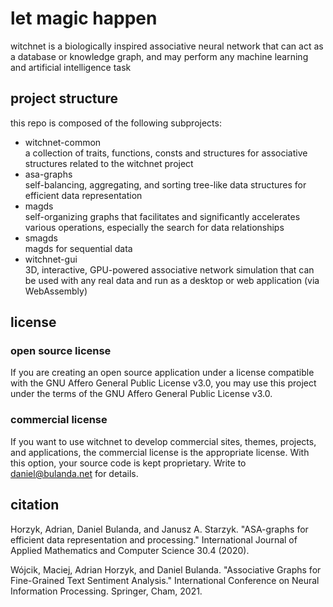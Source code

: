 # let magic happen
witchnet is a biologically inspired associative neural network that can act as a database or knowledge graph, and may perform any machine learning and artificial intelligence task

## project structure
this repo is composed of the following subprojects:
- witchnet-common  
  a collection of traits, functions, consts and structures for associative structures related to the witchnet project
- asa-graphs  
  self-balancing, aggregating, and sorting tree-like data structures for efficient data representation
- magds  
  self-organizing graphs that facilitates and significantly accelerates various operations, especially the search for data relationships
- smagds  
  magds for sequential data
- witchnet-gui  
  3D, interactive, GPU-powered associative network simulation that can be used with any real data and run as a desktop or web application (via WebAssembly)

## license
### open source license
If you are creating an open source application under a license compatible with the GNU Affero General Public License v3.0, you may use this project under the terms of the GNU Affero General Public License v3.0.

### commercial license
If you want to use witchnet to develop commercial sites, themes, projects, and applications, the commercial license is the appropriate license. With this option, your source code is kept proprietary. Write to <daniel@bulanda.net> for details.

## citation
Horzyk, Adrian, Daniel Bulanda, and Janusz A. Starzyk. "ASA-graphs for efficient data representation and processing." International Journal of Applied Mathematics and Computer Science 30.4 (2020).

Wójcik, Maciej, Adrian Horzyk, and Daniel Bulanda. "Associative Graphs for Fine-Grained Text Sentiment Analysis." International Conference on Neural Information Processing. Springer, Cham, 2021.